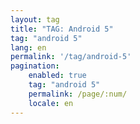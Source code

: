 ```yaml
---
layout: tag
title: "TAG: Android 5"
tag: "android 5"
lang: en
permalink: '/tag/android-5'
pagination:
    enabled: true
    tag: "android 5"
    permalink: /page/:num/
    locale: en
---
```

